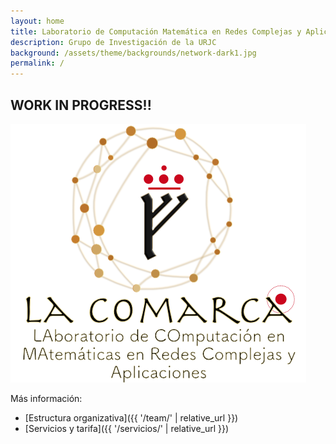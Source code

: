 ```yaml
---
layout: home
title: Laboratorio de Computación Matemática en Redes Complejas y Aplicaciones
description: Grupo de Investigación de la URJC
background: /assets/theme/backgrounds/network-dark1.jpg
permalink: /
---
```


## WORK IN PROGRESS!!



![Logo](/assets/theme/images/logoComarcaF.png)


Más información:

- [Estructura organizativa]({{ '/team/' | relative_url }})
- [Servicios y tarifa]({{ '/servicios/' | relative_url }})
